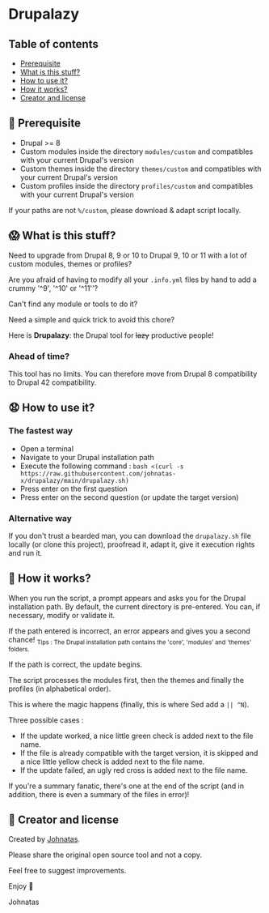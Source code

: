 # Drupalazy
## Table of contents
- [Prerequisite](#memo-prerequisite)
- [What is this stuff?](#scream-what-is-this-stuff)
- [How to use it?](#anguished-how-to-use-it)
- [How it works?](#construction-how-it-works)
- [Creator and license](#bear-creator-and-license)

## :memo: Prerequisite
- Drupal >= 8
- Custom modules inside the directory `modules/custom` and compatibles with your current Drupal's version
- Custom themes inside the directory `themes/custom` and compatibles with your current Drupal's version
- Custom profiles inside the directory `profiles/custom` and compatibles with your current Drupal's version

If your paths are not `%/custom`, please download & adapt script locally.

## :scream: What is this stuff?

Need to upgrade from Drupal 8, 9 or 10 to Drupal 9, 10 or 11 with a lot of custom modules, themes or profiles?

Are you afraid of having to modify all your `.info.yml` files by hand to add a crummy '^9', '^10' or '^11''?

Can't find any module or tools to do it?

Need a simple and quick trick to avoid this chore?

Here is **Drupalazy**: the Drupal tool for ~~lazy~~ productive people!

### Ahead of time?
This tool has no limits. You can therefore move from Drupal 8 compatibility to Drupal 42 compatibility.

## :anguished: How to use it?
### The fastest way
- Open a terminal
- Navigate to your Drupal installation path
- Execute the following command : `bash <(curl -s https://raw.githubusercontent.com/johnatas-x/drupalazy/main/drupalazy.sh)`
- Press enter on the first question
- Press enter on the second question (or update the target version)

### Alternative way
If you don't trust a bearded man, you can download the `drupalazy.sh` file locally (or clone this project), proofread it, adapt it, give it execution rights and run it.

## :construction: How it works?
When you run the script, a prompt appears and asks you for the Drupal installation path. By default, the current directory is pre-entered. You can, if necessary, modify or validate it.

If the path entered is incorrect, an error appears and gives you a second chance!
<sub>Tips : The Drupal installation path contains the 'core', 'modules' and 'themes' folders.</sub>

If the path is correct, the update begins.

The script processes the modules first, then the themes and finally the profiles (in alphabetical order).

This is where the magic happens (finally, this is where Sed add a `|| ^N`).

Three possible cases :
- If the update worked, a nice little green check is added next to the file name.
- If the file is already compatible with the target version, it is skipped and a nice little yellow check is added next to the file name.
- If the update failed, an ugly red cross is added next to the file name.

If you're a summary fanatic, there's one at the end of the script (and in addition, there is even a summary of the files in error)!

## :bear: Creator and license
Created by [Johnatas](https://github.com/johnatas-x).

Please share the original open source tool and not a copy.

Feel free to suggest improvements.

Enjoy 🍻

Johnatas
